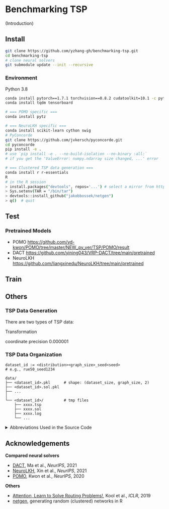 # Benchmarking TSP

(Introduction)

## Install

```bash
git clone https://github.com/yzhang-gh/benchmarking-tsp.git
cd benchmarking-tsp
# clone neural solvers
git submodule update --init --recursive
```

### Environment

Python 3.8

```bash
conda install pytorch==1.7.1 torchvision==0.8.2 cudatoolkit=10.1 -c pytorch
conda install tqdm tensorboard

# === POMO specific ===
conda install pytz

# === NeuroLKH specific ===
conda install scikit-learn cython swig
# PyConcorde
git clone https://github.com/jvkersch/pyconcorde.git
cd pyconcorde
pip install -e .
# use `pip install -e . --no-build-isolation --no-binary :all:`
# if you get the 'ValueError: numpy.ndarray size changed, ...' error

# === Clustered TSP data generation ===
conda install r r-essentials
R
# in the R session
> install.packages("devtools", repos='...') # select a mirror from https://cran.r-project.org/mirrors.html
> Sys.setenv(TAR = "/bin/tar")
> devtools::install_github("jakobbossek/netgen")
> q()  # quit
```

## Test

### Pretrained Models

- POMO
  https://github.com/yd-kwon/POMO/tree/master/NEW_py_ver/TSP/POMO/result
- DACT
  https://github.com/yining043/VRP-DACT/tree/main/pretrained
- NeuroLKH
  https://github.com/liangxinedu/NeuroLKH/tree/main/pretrained

## Train

## Others

### TSP Data Generation

There are two types of TSP data:

Transformation

coordinate precision 0.000001

### TSP Data Organization

```
dataset_id := <distribution><graph_size>_seed<seed>
# e.g., rue50_seed1234

data/
├── <dataset_id>.pkl      # shape: (dataset_size, graph_size, 2)
├── <dataset_id>.sol.pkl
├── ...
│
└── <dataset_id>/         # tmp files
    ├── xxxx.tsp
    ├── xxxx.sol
    ├── xxxx.log
    └── ...
```

<!-- #### Default Random Seed

train

```
NeuroLKH
<graph_size> * 10 + 0/1 (rue/clustered)

LKH, GA-EAX
1234
```

test

```
<graph_size> * 10 + 8/9 (rue/clustered)
``` -->

<details>
<summary>Abbreviations Used in the Source Code</summary>

| Abbr. | Meaning                  |
| ----- | ------------------------ |
| rue   | random uniform Euclidean |
| clust | cluster(ed)              |
| feat  | feature                  |

</details>

## Acknowledgements

**Compared neural solvers**

- [DACT](https://github.com/yining043/VRP-DACT), Ma et al., *NeurIPS*, 2021
- [NeuroLKH](https://github.com/liangxinedu/NeuroLKH), Xin et al., *NeurIPS*, 2021
- [POMO](https://github.com/yd-kwon/POMO), Kwon et al., *NeurIPS*, 2020

<!--  -->

**Others**

- [Attention, Learn to Solve Routing Problems!](https://github.com/wouterkool/attention-learn-to-route), Kool et al., *ICLR*, 2019
- [netgen](https://github.com/jakobbossek/netgen), generating random (clustered) networks in R
